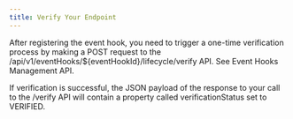 ```yaml
---
title: Verify Your Endpoint
---
```


After registering the event hook, you need to trigger a one-time verification process by making a POST request to the /api/v1/eventHooks/${eventHookId}/lifecycle/verify API. See Event Hooks Management API.

If verification is successful, the JSON payload of the response to your call to the /verify API will contain a property called verificationStatus set to VERIFIED.

<NextSectionLink/>

